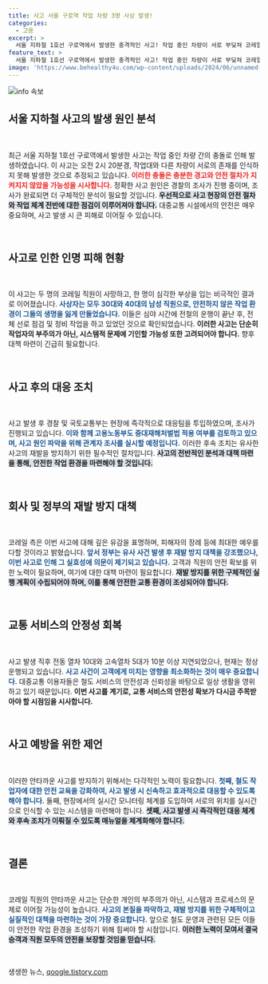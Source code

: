 ```yaml
---
title: 사고 서울 구로역 작업 차량 3명 사상 발생!
categories:
  - 고용
excerpt: >
  서울 지하철 1호선 구로역에서 발생한 충격적인 사고! 작업 중인 차량이 서로 부딪쳐 코레일 직원 2명이 숨지고 1명이 다쳤습니다. 사고 원인과 재발 방지 대책은? 자세한 소식은 여기서 확인하세요!
feature_text: >
  서울 지하철 1호선 구로역에서 발생한 충격적인 사고! 작업 중인 차량이 서로 부딪쳐 코레일 직원 2명이 숨지고 1명이 다쳤습니다. 사고 원인과 재발 방지 대책은? 자세한 소식은 여기서 확인하세요!
image: 'https://www.behealthy4u.com/wp-content/uploads/2024/06/unnamed-file.png'
---
```


<p><img src="https://www.behealthy4u.com/wp-content/uploads/2024/06/unnamed-file.png" alt="info 속보" /></p>

<h2 data-ke-size="size26">서울 지하철 사고의 발생 원인 분석</h2>

<p data-ke-size="size16">&nbsp;</p>

<p data-ke-size="size16">최근 서울 지하철 1호선 구로역에서 발생한 사고는 작업 중인 차량 간의 충돌로 인해 발생하였습니다. 이 사고는 오전 2시 20분경, 작업대와 다른 차량이 서로의 존재를 인식하지 못해 발생한 것으로 추정되고 있습니다. <b><span style="color: #ee2323;">이러한 충돌은 충분한 경고와 안전 절차가 지켜지지 않았을 가능성을 시사합니다.</span></b> 정확한 사고 원인은 경찰의 조사가 진행 중이며, 조사가 완료되면 더 구체적인 분석이 필요할 것입니다. <b><span style="background-color: #21538527;">우선적으로 사고 현장의 안전 절차와 작업 체계 전반에 대한 점검이 이루어져야 합니다.</span></b> 대중교통 시설에서의 안전은 매우 중요하며, 사고 발생 시 큰 피해로 이어질 수 있습니다.</p>

<p data-ke-size="size16">&nbsp;</p>

<h2 data-ke-size="size26">사고로 인한 인명 피해 현황</h2>

<p data-ke-size="size16">&nbsp;</p>

<p data-ke-size="size16">이 사고는 두 명의 코레일 직원이 사망하고, 한 명이 심각한 부상을 입는 비극적인 결과로 이어졌습니다. <b><span style="color: #1a5490;">사상자는 모두 30대와 40대의 남성 직원으로, 안전하지 않은 작업 환경이 그들의 생명을 잃게 만들었습니다.</span></b> 이들은 심야 시간에 전철의 운행이 끝난 후, 전체 선로 점검 및 정비 작업을 하고 있었던 것으로 확인되었습니다. <b><span style="ee2323;">이러한 사고는 단순히 작업자의 부주의가 아닌, 시스템적 문제에 기인할 가능성 또한 고려되어야 합니다.</span></b> 향후 대책 마련이 긴급히 필요합니다.</p>

<p data-ke-size="size16">&nbsp;</p>

<h2 data-ke-size="size26">사고 후의 대응 조치</h2>

<p data-ke-size="size16">&nbsp;</p>

<p data-ke-size="size16">사고 발생 후 경찰 및 국토교통부는 현장에 즉각적으로 대응팀을 투입하였으며, 조사가 진행되고 있습니다. <b><span style="color: #1a5490;">이와 함께 고용노동부도 중대재해처벌법 적용 여부를 검토하고 있으며, 사고 원인 파악을 위해 관계자 조사를 실시할 예정입니다.</span></b> 이러한 후속 조치는 유사한 사고의 재발을 방지하기 위한 필수적인 절차입니다. <b><span style="background-color: #21538527;">사고의 전반적인 분석과 대책 마련을 통해, 안전한 작업 환경을 마련해야 할 것입니다.</span></b></p>

<p data-ke-size="size16">&nbsp;</p>

<h2 data-ke-size="size26">회사 및 정부의 재발 방지 대책</h2>

<p data-ke-size="size16">&nbsp;</p>

<p data-ke-size="size16">코레일 측은 이번 사고에 대해 깊은 유감을 표명하며, 피해자의 장례 등에 최대한 예우를 다할 것이라고 밝혔습니다. <b><span style="color: #1a5490;">앞서 정부는 유사 사건 발생 후 재발 방지 대책을 강조했으나, 이번 사고로 인해 그 실효성에 의문이 제기되고 있습니다.</span></b> 고객과 직원의 안전 확보를 위한 노력이 필요하며, 여기에 대한 대책 마련이 필요합니다. <b><span style="background-color: #21538527;">재발 방지를 위한 구체적인 실행 계획이 수립되어야 하며, 이를 통해 안전한 교통 환경이 조성되어야 합니다.</span></b></p>

<p data-ke-size="size16">&nbsp;</p>

<h2 data-ke-size="size26">교통 서비스의 안정성 회복</h2>

<p data-ke-size="size16">&nbsp;</p>

<p data-ke-size="size16">사고 발생 직후 전동 열차 10대와 고속열차 5대가 10분 이상 지연되었으나, 현재는 정상 운행되고 있습니다. <b><span style="color: #1a5490;">사고 사건이 고객에게 미치는 영향을 최소화하는 것이 매우 중요합니다.</span></b> 대중교통 이용자들은 철도 서비스의 안전성과 신뢰성을 바탕으로 일상 생활을 영위하고 있기 때문입니다. <b><span style="ee2323;">이번 사고를 계기로, 교통 서비스의 안전성 확보가 다시금 주목받아야 할 시점임을 시사합니다.</span></b></p>

<p data-ke-size="size16">&nbsp;</p>

<h2 data-ke-size="size26">사고 예방을 위한 제언</h2>

<p data-ke-size="size16">&nbsp;</p>

<p data-ke-size="size16">이러한 안타까운 사고를 방지하기 위해서는 다각적인 노력이 필요합니다. <b><span style="color: #1a5490;">첫째, 철도 작업자에 대한 안전 교육을 강화하여, 사고 발생 시 신속하고 효과적으로 대응할 수 있도록 해야 합니다.</span></b> 둘째, 현장에서의 실시간 모니터링 체계를 도입하여 서로의 위치를 실시간으로 인식할 수 있는 시스템을 마련해야 합니다. <b><span style="background-color: #21538527;">셋째, 사고 발생 시 즉각적인 대응 체계와 후속 조치가 이뤄질 수 있도록 매뉴얼을 체계화해야 합니다.</span></b></p>

<p data-ke-size="size16">&nbsp;</p>

<h2 data-ke-size="size26">결론</h2>

<p data-ke-size="size16">&nbsp;</p>

<p data-ke-size="size16">코레일 직원의 안타까운 사고는 단순한 개인의 부주의가 아닌, 시스템과 프로세스의 문제로 이어질 가능성이 높습니다. <b><span style="color: #1a5490;">사고의 본질을 파악하고, 재발 방지를 위한 구체적이고 실질적인 대책을 마련하는 것이 가장 중요합니다.</span></b> 앞으로 철도 운영과 관련된 모든 이들이 안전한 작업 환경을 조성하기 위해 힘써야 할 시점입니다. <b><span style="background-color: #21538527;">이러한 노력이 모여서 결국 승객과 직원 모두의 안전을 보장할 것임을 믿습니다.</span></b></p>

<p data-ke-size="size16">&nbsp;</p>
생생한 뉴스, <a href="https://qoogle.tistory.com" rel="dofollow">qoogle.tistory.com</a>



